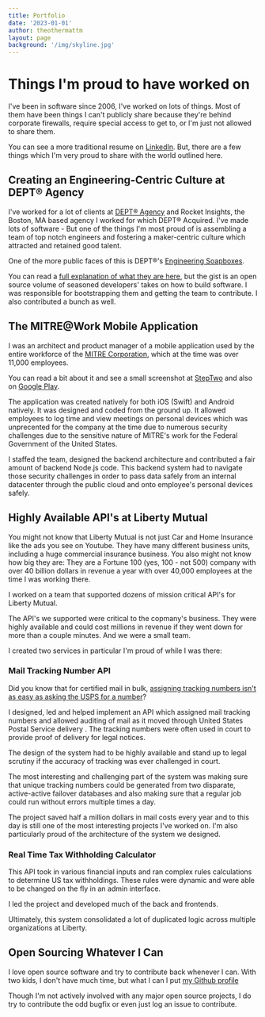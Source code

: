 ```yaml
---
title: Portfolio
date: '2023-01-01'
author: theothermattm
layout: page
background: '/img/skyline.jpg'
---
```


# Things I'm proud to have worked on

I've been in software since 2006, I've worked on lots of things. Most of them have been things I can't publicly share because they're behind corporate firewalls, require special access to get to, or I'm just not allowed to share them. 

You can see a more traditional resume on [LinkedIn](https://linkedin.com/u/theothermattm). But, there are a few things which I'm very proud to share with the world outlined here.
## Creating an Engineering-Centric Culture at DEPT® Agency

I've worked for a lot of clients at [DEPT® Agency](https://deptagency.com) and Rocket Insights, the Boston, MA based agency I worked for which DEPT® Acquired. I've made lots of software - But one of the things I'm most proud of is assembling a team of top notch engineers and fostering a maker-centric culture which attracted and retained good talent.

One of the more public faces of this is DEPT®'s [Engineering Soapboxes](https://github.com/deptagency/engineering-soapboxes).

You can read a [full explanation of what they are here](https://engineering.deptagency.com/introducing-web-blueprint-our-practices-for-web-development), but the gist is an open source volume of seasoned developers' takes on how to build software. I was responsible for bootstrapping them and getting the team to contribute.  I also contributed a bunch as well.

## The MITRE@Work Mobile Application

I was an architect and product manager of a mobile application used by the entire workforce of the [MITRE Corporation](https://www.mitre.org/), which at the time was over 11,000 employees.

You can read a bit about it and see a small screenshot at [StepTwo](https://www.steptwo.com.au/award-winner/mitre-corporation-creating-a-mobile-app-to-get-things-done/) and also on [Google Play](https://play.google.com/store/apps/details?id=org.mitre.mobile.arcadia&hl=en_US&gl=US&pli=1).

The application was created natively for both iOS (Swift) and Android natively. It was designed and coded from the ground up. It allowed employees to log time and view meetings on personal devices which was unprecented for the company at the time due to numerous security challenges due to the sensitive nature of MITRE's work for the Federal Government of the United States.

I staffed the team, designed the backend architecture and contributed a fair amount of backend Node.js code. This backend system had to navigate those security challenges in order to pass data safely from an internal datacenter through the public cloud and onto employee's personal devices safely.

## Highly Available API's at Liberty Mutual


You might not know that Liberty Mutual is not just Car and Home Insurance like the ads you see on Youtube. They have many different business units, including a huge commercial insurance business. You also might not know how big they are: They are a Fortune 100 (yes, 100 - not 500) company with over 40 billion dollars in revenue a year with over 40,000 employees at the time I was working there.

I worked on a team that supported dozens of mission critical API's for Liberty Mutual.

The API's we supported were critical to the copmany's business. They were highly available and could cost millions in revenue if they went down for more than a couple minutes. And we were a small team. 

I created two services in particular I'm proud of while I was there:

### Mail Tracking Number API

Did you know that for certified mail in bulk, [assigning tracking numbers isn't as easy as asking the USPS for a number](https://postalpro.usps.com/shipping/bulk-proof-delivery-program)?  

I designed, led and helped implement an API which assigned mail tracking numbers and allowed auditing of mail as it moved through United States Postal Service delivery . The tracking numbers were often used in court to provide proof of delivery for legal notices.

The design of the system had to be highly available and stand up to legal scrutiny if the accuracy of tracking was ever challenged in court.

The most interesting and challenging part of the system was making sure that unique tracking numbers could be generated from two disparate, active-active failover databases and also making sure that a regular job could run without errors multiple times a day.

The project saved half a million dollars in mail costs every year and to this day is still one of the most interesting projects I've worked on. I'm also particularly proud of the architecture of the system we designed.

### Real Time Tax Withholding Calculator

This API took in various financial inputs and ran complex rules calculations to determine US tax withholdings. These rules were dynamic and were able to be changed on the fly in an admin interface. 

I led the project and developed much of the back and frontends.

Ultimately, this system consolidated a lot of duplicated logic across multiple organizations at Liberty.


## Open Sourcing Whatever I Can

I love open source software and try to contribute back whenever I can. With two kids, I don't have much time, but what I can I put [my Github profile](https://github.com/theothermattm?tab=repositories&q=&type=&language=&sort=stargazers)

Though I'm not actively involved with any major open source projects, I do try to contribute the odd bugfix or even just log an issue to contribute.



